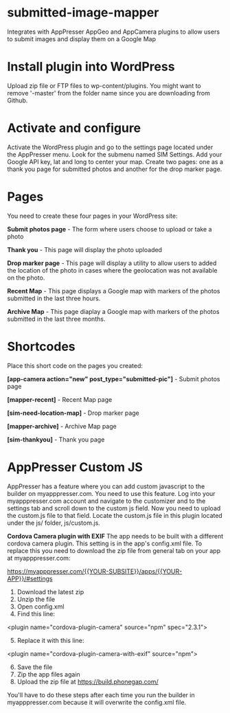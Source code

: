 # submitted-image-mapper
Integrates with AppPresser AppGeo and AppCamera plugins to allow users to submit images and display them on a Google Map

# Install plugin into WordPress
Upload zip file or FTP files to wp-content/plugins.  You might want to remove '-master' from the folder name since you are downloading from Github.

# Activate and configure
Activate the WordPress plugin and go to the settings page located under the AppPresser menu.  Look for the submenu named SIM Settings.  Add your Google API key, lat and long to center your map.  Create two pages: one as a thank you page for submitted photos and another for the drop marker page.

# Pages
You need to create these four pages in your WordPress site:

**Submit photos page** - The form where users choose to upload or take a photo

**Thank you** - This page will display the photo uploaded

**Drop marker page** - This page will display a utility to allow users to added the location of the photo in cases where the geolocation was not available on the photo.

**Recent Map** - This page displays a Google map with markers of the photos submitted in the last three hours.

**Archive Map** - This page diaplay a Google map with markers of the photos submitted in the last three months.

# Shortcodes
Place this short code on the pages you created:

**[app-camera action="new" post_type="submitted-pic"]** - Submit photos page

**[mapper-recent]** - Recent Map page

**[sim-need-location-map]** - Drop marker page

**[mapper-archive]** - Archive Map page

**[sim-thankyou]** - Thank you page

# AppPresser Custom JS
AppPresser has a feature where you can add custom javascript to the builder on myapppresser.com.  You need to use this feature.  Log into your myapppresser.com account and navigate to the customizer and to the settings tab and scroll down to the custom js field.  Now you need to upload the custom.js file to that field.  Locate the custom.js file in this plugin located under the js/ folder, js/custom.js.

**Cordova Camera plugin with EXIF**
The app needs to be built with a different cordova camera plugin.  This setting is in the app's config.xml file.  To replace this you need to download the zip file from general tab on your app at myapppresser.com:

https://myapppresser.com/{{YOUR-SUBSITE}}/apps/{{YOUR-APP}}/#settings

1. Download the latest zip
2. Unzip the file
3. Open config.xml
4. Find this line:

&lt;plugin name="cordova-plugin-camera" source="npm" spec="2.3.1"&gt;

5. Replace it with this line:

&lt;plugin name="cordova-plugin-camera-with-exif" source="npm"&gt;

6. Save the file
7. Zip the app files again
8. Upload the zip file at https://build.phonegap.com/

You'll have to do these steps after each time you run the builder in myapppresser.com because it will overwrite the config.xml file.
